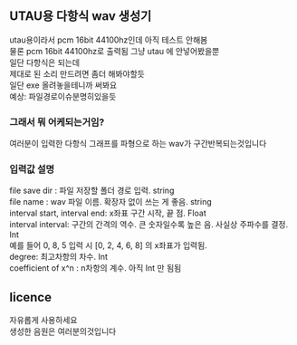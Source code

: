 ## UTAU용 다항식 wav 생성기
utau용이라서 pcm 16bit 44100hz인데 아직 테스트 안해봄  
물론 pcm 16bit 44100hz로 출력됨 그냥 utau 에 안넣어봤을뿐  
일단 다항식은 되는데  
제대로 된 소리 만드려면 좀더 해봐야할듯   
일단 exe 올려놓을테니까 써봐요  
예상: 파일경로이슈분명히있을듯

### 그래서 뭐 어케되는거임?
여러분이 입력한 다항식 그래프를 파형으로 하는 wav가 구간반복되는것입니다  

### 입력값 설명 
file save dir : 파일 저장할 폴더 경로 입력. string  
file name : wav 파일 이름. 확장자 없이 쓰는 게 좋음. string  
interval start, interval end: x좌표 구간 시작, 끝 점. Float  
interval interval: 구간의 간격의 역수. 큰 숫자일수록 높은 음. 사실상 주파수를 결정. Int  
예를 들어 0, 8, 5 입력 시 [0, 2, 4, 6, 8] 의 x좌표가 입력됨.  
degree: 최고차항의 차수. Int  
coefficient of x^n : n차항의 계수. 아직 Int 만 됨됨  

## licence
자유롭게 사용하세요  
생성한 음원은 여러분의것입니다
